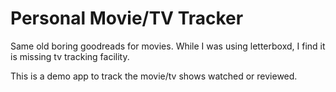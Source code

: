 # Personal Movie/TV Tracker

Same old boring goodreads for movies. While I was using letterboxd, I find it is missing tv tracking facility.

This is a demo app to track the movie/tv shows watched or reviewed.
